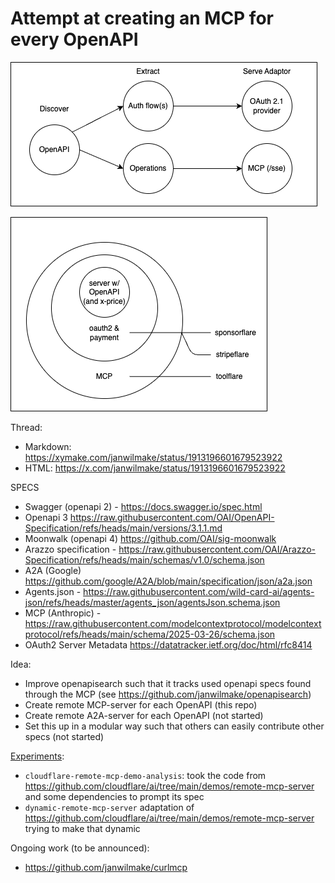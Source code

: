 # Attempt at creating an MCP for every OpenAPI

![](openapi-to-mcp.drawio.png)

![](toolflare.drawio.png)

Thread:

- Markdown: https://xymake.com/janwilmake/status/1913196601679523922
- HTML: https://x.com/janwilmake/status/1913196601679523922

SPECS

- Swagger (openapi 2) - https://docs.swagger.io/spec.html
- Openapi 3 https://raw.githubusercontent.com/OAI/OpenAPI-Specification/refs/heads/main/versions/3.1.1.md
- Moonwalk (openapi 4) https://github.com/OAI/sig-moonwalk
- Arazzo specification - https://raw.githubusercontent.com/OAI/Arazzo-Specification/refs/heads/main/schemas/v1.0/schema.json
- A2A (Google) https://github.com/google/A2A/blob/main/specification/json/a2a.json
- Agents.json - https://raw.githubusercontent.com/wild-card-ai/agents-json/refs/heads/master/agents_json/agentsJson.schema.json
- MCP (Anthropic) - https://raw.githubusercontent.com/modelcontextprotocol/modelcontextprotocol/refs/heads/main/schema/2025-03-26/schema.json
- OAuth2 Server Metadata https://datatracker.ietf.org/doc/html/rfc8414

Idea:

- Improve openapisearch such that it tracks used openapi specs found through the MCP (see https://github.com/janwilmake/openapisearch)
- Create remote MCP-server for each OpenAPI (this repo)
- Create remote A2A-server for each OpenAPI (not started)
- Set this up in a modular way such that others can easily contribute other specs (not started)

[Experiments](experiments):

- `cloudflare-remote-mcp-demo-analysis`: took the code from https://github.com/cloudflare/ai/tree/main/demos/remote-mcp-server and some dependencies to prompt its spec
- `dynamic-remote-mcp-server` adaptation of https://github.com/cloudflare/ai/tree/main/demos/remote-mcp-server trying to make that dynamic

Ongoing work (to be announced):

- https://github.com/janwilmake/curlmcp
